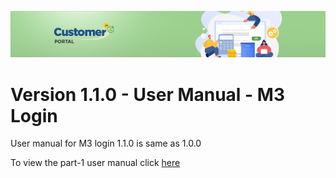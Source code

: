 ![Supplier portal banner](/Customerportal/src/images/customer-portal/front-end-user/CP_banner.jpg)

# Version 1.1.0 - User Manual - M3 Login

User manual for M3 login 1.1.0 is same as 1.0.0

To view the part-1 user manual click [here](../usermanual-m3-login.md)

